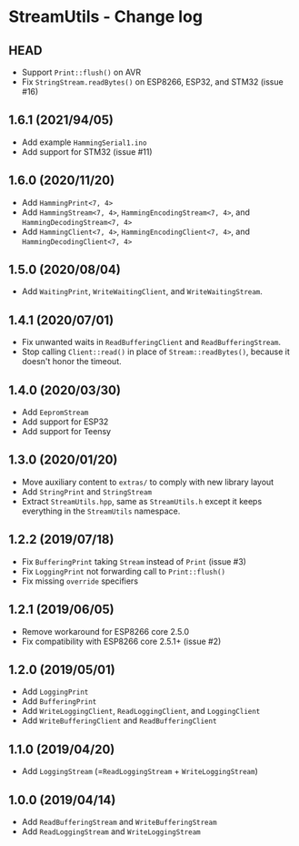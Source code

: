 StreamUtils - Change log
========================

HEAD
----

* Support `Print::flush()` on AVR
* Fix `StringStream.readBytes()` on ESP8266, ESP32, and STM32 (issue #16)

1.6.1 (2021/94/05)
-----

* Add example `HammingSerial1.ino`
* Add support for STM32 (issue #11)

1.6.0 (2020/11/20)
-----

* Add `HammingPrint<7, 4>`
* Add `HammingStream<7, 4>`, `HammingEncodingStream<7, 4>`, and `HammingDecodingStream<7, 4>`
* Add `HammingClient<7, 4>`, `HammingEncodingClient<7, 4>`, and `HammingDecodingClient<7, 4>`

1.5.0 (2020/08/04)
-----

* Add `WaitingPrint`, `WriteWaitingClient`, and `WriteWaitingStream`.

1.4.1 (2020/07/01)
-----

* Fix unwanted waits in `ReadBufferingClient` and `ReadBufferingStream`.
* Stop calling `Client::read()` in place of `Stream::readBytes()`,
  because it doesn't honor the timeout.

1.4.0 (2020/03/30)
-----

* Add `EepromStream`
* Add support for ESP32
* Add support for Teensy

1.3.0 (2020/01/20)
-----

* Move auxiliary content to `extras/` to comply with new library layout
* Add `StringPrint` and `StringStream`
* Extract `StreamUtils.hpp`, same as `StreamUtils.h` except it keeps everything in the `StreamUtils` namespace.

1.2.2 (2019/07/18)
-----

* Fix `BufferingPrint` taking `Stream` instead of `Print` (issue #3)
* Fix `LoggingPrint` not forwarding call to `Print::flush()`
* Fix missing `override` specifiers

1.2.1 (2019/06/05)
-----

* Remove workaround for ESP8266 core 2.5.0
* Fix compatibility with ESP8266 core 2.5.1+ (issue #2)

1.2.0 (2019/05/01)
-----

* Add `LoggingPrint`
* Add `BufferingPrint`
* Add `WriteLoggingClient`, `ReadLoggingClient`, and `LoggingClient`
* Add `WriteBufferingClient` and `ReadBufferingClient`

1.1.0 (2019/04/20)
-----

* Add `LoggingStream` (=`ReadLoggingStream` + `WriteLoggingStream`)

1.0.0 (2019/04/14)
-----

* Add `ReadBufferingStream` and `WriteBufferingStream`
* Add `ReadLoggingStream` and `WriteLoggingStream`
